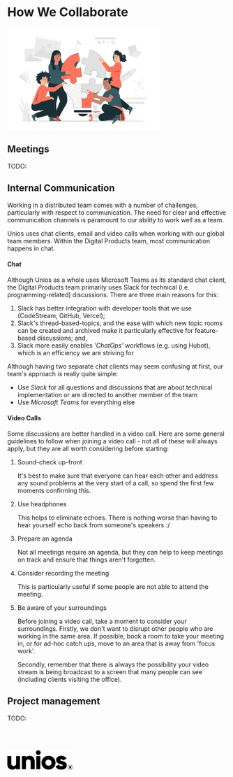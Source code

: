 # How We Collaborate

<img src="./images/teamwork.jpg" alt="Unios Campfire" width="350px" />

## Meetings

TODO:

## Internal Communication

Working in a distributed team comes with a number of challenges, particularly with respect to communication. The need for clear and effective communication channels is paramount to our ability to work well as a team.

Unios uses chat clients, email and video calls when working with our global team members. Within the Digital Products team, most communication happens in chat.

#### Chat

Although Unios as a whole uses Microsoft Teams as its standard chat client, the Digital Products team primarily uses Slack for technical (i.e. programming-related) discussions. There are three main reasons for this:

1. Slack has better integration with developer tools that we use (CodeStream, GitHub, Vercel);
1. Slack's thread-based-topics, and the ease with which new topic rooms can be created and archived make it particularly effective for feature-based discussions; and,
1. Slack more easily enables _'ChatOps'_ workflows (e.g. using Hubot), which is an efficiency we are striving for

Although having two separate chat clients may seem confusing at first, our team's approach is really quite simple:

- Use _Slack_ for all questions and discussions that are about technical implementation or are directed to another member of the team
- Use _Microsoft Teams_ for everything else

#### Video Calls

Some discussions are better handled in a video call. Here are some general guidelines to follow when joining a video call - not all of these will always apply, but they are all worth considering before starting:

1. Sound-check up-front

   It's best to make sure that everyone can hear each other and address any sound problems at the very start of a call, so spend the first few moments confirming this.

1. Use headphones

   This helps to eliminate echoes. There is nothing worse than having to hear yourself echo back from someone's speakers :/

1. Prepare an agenda

   Not all meetings require an agenda, but they can help to keep meetings on track and ensure that things aren't forgotten.

1. Consider recording the meeting

   This is particularly useful if some people are not able to attend the meeting.

1. Be aware of your surroundings

   Before joining a video call, take a moment to consider your surroundings. Firstly, we don't want to disrupt other people who are working in the same area. If possible, book a room to take your meeting in, or for ad-hoc catch ups, move to an area that is away from 'focus work'.

   Secondly, remember that there is always the possibility your video stream is being broadcast to a screen that many people can see (including clients visiting the office).

## Project management

TODO:

<br />
<br />
<br />
<img src="./images/unios-wordmark-black.png" alt="Unios" width="150px" />
